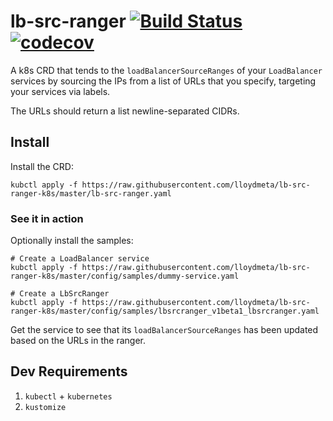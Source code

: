 # lb-src-ranger [![Build Status](https://travis-ci.org/lloydmeta/lb-src-ranger-k8s.svg?branch=master)](https://travis-ci.org/lloydmeta/lb-src-ranger-k8s) [![codecov](https://codecov.io/gh/lloydmeta/lb-src-ranger-k8s/branch/master/graph/badge.svg)](https://codecov.io/gh/lloydmeta/lb-src-ranger-k8s)


A k8s CRD that tends to the `loadBalancerSourceRanges` of your `LoadBalancer` services by sourcing the IPs from
a list of URLs that you specify, targeting your services via labels.

The URLs should return a list newline-separated CIDRs.

## Install

Install the CRD:

```shell
kubctl apply -f https://raw.githubusercontent.com/lloydmeta/lb-src-ranger-k8s/master/lb-src-ranger.yaml
```

### See it in action

Optionally install the samples:

```shell
# Create a LoadBalancer service
kubctl apply -f https://raw.githubusercontent.com/lloydmeta/lb-src-ranger-k8s/master/config/samples/dummy-service.yaml

# Create a LbSrcRanger
kubctl apply -f https://raw.githubusercontent.com/lloydmeta/lb-src-ranger-k8s/master/config/samples/lbsrcranger_v1beta1_lbsrcranger.yaml
```

Get the service to see that its `loadBalancerSourceRanges` has been updated based on the URLs in the ranger.

## Dev Requirements

1. `kubectl` + `kubernetes`
2. `kustomize`